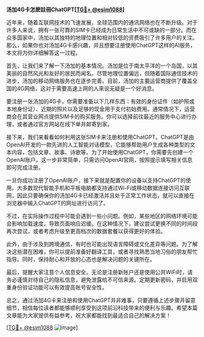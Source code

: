 **汤加4G卡怎麽註冊ChatGPT[[TG💪+ @esim1088](https://t.me/s/esim1088)]**

近年来，随着互联网技术的飞速发展，全球范围内的通讯网络也在不断升级。对于许多人来说，拥有一张可靠的SIM卡已经成为日常生活中不可或缺的一部分。而在众多国家中，汤加以其独特的地理位置和相对较低的资费吸引了许多用户的关注。那么，如果你也对汤加4G卡感兴趣，并且想要注册使用ChatGPT这样的AI服务，本文将为你详细解答这一过程。

首先，让我们来了解一下汤加的基本情况。汤加是位于南太平洋的一个岛国，以其美丽的自然风光和友好的居民而闻名。尽管地理位置偏远，但随着国际通信技术的进步，汤加的移动网络服务也在逐步完善。目前，汤加的主要运营商提供了覆盖全国的4G网络，这对于需要高速上网的人来说无疑是一个好消息。

要注册一张汤加的4G卡，你需要准备以下几样东西：有效的身份证件（如护照或本地身份证）、近期的照片以及足够的现金用于支付初始费用。通常情况下，运营商会在其营业网点提供SIM卡的购买服务。你可以选择前往最近的服务中心进行办理，或者通过官方网站在线下单并邮寄到家。

接下来，我们来看看如何利用这张SIM卡来注册和使用ChatGPT。ChatGPT是由OpenAI开发的一款先进的人工智能对话模型，它能够帮助用户生成各种类型的文本内容，包括文章、故事、诗歌等。为了开始使用ChatGPT，你需要先创建一个OpenAI账户。这一步非常简单，只需访问OpenAI官网，按照提示填写相关信息即可完成注册。

一旦你成功注册了OpenAI账户，接下来就是配置你的设备以支持ChatGPT的使用。大多数现代智能手机和平板电脑都支持通过Wi-Fi或移动数据连接访问互联网，因此只要确保你的汤加4G卡已经激活并且处于正常工作状态，就可以直接在浏览器中输入ChatGPT的网址进行访问了。

不过，在实际操作过程中可能会遇到一些小问题。例如，某些地区的网络环境可能会影响加载速度，导致页面响应迟缓。在这种情况下，建议尝试更换不同的时间段再次尝试，或者考虑升级至更高档次的数据套餐以获得更好的体验。

此外，由于涉及到跨境通信，有时也可能出现语言障碍或文化差异等问题。为了解决这些潜在困难，你可以提前准备好翻译工具，或者寻找熟悉当地习俗的朋友帮忙指导。同时，保持耐心和开放的心态也是解决问题的关键所在。

最后，提醒大家注意个人信息安全。无论是注册新账户还是使用公共WiFi时，请务必谨慎对待自己的隐私信息，避免泄露给不可信来源。定期更新密码，并启用双重身份验证功能可以有效提高账号安全性。

总之，通过汤加4G卡来注册和使用ChatGPT并非难事，只要遵循上述步骤并留意细节，相信每位读者都能够顺利享受到这项前沿科技带来的便利与乐趣。希望本篇文章能为大家提供有益参考，祝大家都能找到最适合自己的解决方案！

[[TG💪+ @esim1088](https://t.me/s/esim1088) ![Image](https://i.postimg.cc/4NQfJmqS/Snipaste-2025-05-13-00-14-12.png)]